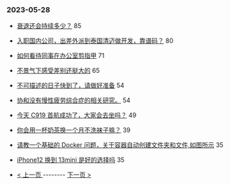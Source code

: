 ### 2023-05-28 
- [衰退还会持续多少？](https://www.v2ex.com/t/943546) 85
- [入职国内公司，出差外派到泰国清迈做开发，靠谱码？](https://www.v2ex.com/t/943475) 80
- [如何看待同事在办公室剪指甲](https://www.v2ex.com/t/943544) 71
- [不景气下感受差别还挺大的](https://www.v2ex.com/t/943572) 65
- [不可描述的日子快到了，请做好准备](https://www.v2ex.com/t/943482) 54
- [协和没有慢性疲劳综合症的相关研究。](https://www.v2ex.com/t/943519) 54
- [今天 C919 首航成功了，大家会去坐吗？](https://www.v2ex.com/t/943637) 49
- [你会用一杯奶茶换一个月不洗袜子嘛？](https://www.v2ex.com/t/943640) 39
- [请教一个基础的 Docker 问题，关于容器自动创建文件夹和文件,如图所示](https://www.v2ex.com/t/943534) 35
- [iPhone12 换到 13mini 是好的选择吗](https://www.v2ex.com/t/943558) 35 

- [ < 上一页 ](https://github.com/able8/v2ex-hot-record/blob/master/2023-05-27.md) -------- [ 下一页 > ](https://github.com/able8/v2ex-hot-record/blob/master/2023-05-29.md)